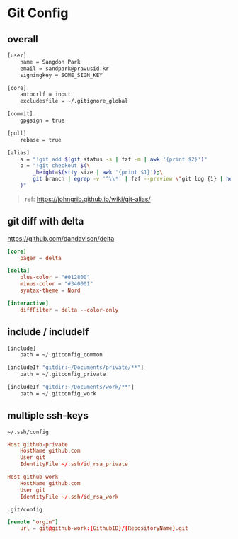 # Git Config

## overall

```sh
[user]
    name = Sangdon Park
    email = sandpark@pravusid.kr
    signingkey = SOME_SIGN_KEY

[core]
    autocrlf = input
    excludesfile = ~/.gitignore_global

[commit]
    gpgsign = true

[pull]
    rebase = true

[alias]
    a = "!git add $(git status -s | fzf -m | awk '{print $2}')"
    b = "!git checkout $(\
        _height=$(stty size | awk '{print $1}');\
        git branch | egrep -v '^\\*' | fzf --preview \"git log {1} | head -n $_height\";\
    )"
```

> ref: <https://johngrib.github.io/wiki/git-alias/>

## git diff with delta

<https://github.com/dandavison/delta>

```conf
[core]
    pager = delta

[delta]
    plus-color = "#012800"
    minus-color = "#340001"
    syntax-theme = Nord

[interactive]
    diffFilter = delta --color-only
```

## include / includeIf

```sh
[include]
    path = ~/.gitconfig_common

[includeIf "gitdir:~/Documents/private/**"]
    path = ~/.gitconfig_private

[includeIf "gitdir:~/Documents/work/**"]
    path = ~/.gitconfig_work
```

## multiple ssh-keys

`~/.ssh/config`

```conf
Host github-private
    HostName github.com
    User git
    IdentityFile ~/.ssh/id_rsa_private

Host github-work
    HostName github.com
    User git
    IdentityFile ~/.ssh/id_rsa_work
```

`.git/config`

```conf
[remote "orgin"]
    url = git@github-work:{GithubID}/{RepositoryName}.git
```
